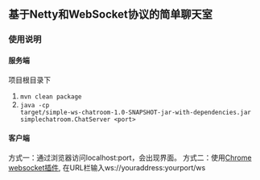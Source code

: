 ## 基于Netty和WebSocket协议的简单聊天室
###  使用说明
#### 服务端
项目根目录下
1. <code>mvn clean package</code>
2. <code>java -cp  target/simple-ws-chatroom-1.0-SNAPSHOT-jar-with-dependencies.jar  simplechatroom.ChatServer &lt;port&gt; </code>

#### 客户端
方式一：通过浏览器访问localhost:port，会出现界面。
方式二：使用[Chrome websocket插件](https://chrome.google.com/webstore/detail/simple-websocket-client/pfdhoblngboilpfeibdedpjgfnlcodoo),
在URL栏输入ws://youraddress:yourport/ws

